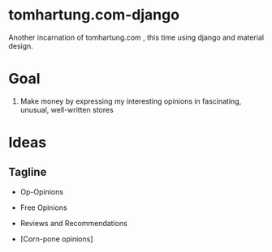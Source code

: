 # tomhartung.com-django

Another incarnation of tomhartung.com , this time using django and material design.

# Goal

1. Make money by expressing my interesting opinions in fascinating, unusual, well-written stores

# Ideas

## Tagline

- Op-Opinions
- Free Opinions

- Reviews and Recommendations
- [Corn-pone opinions]

